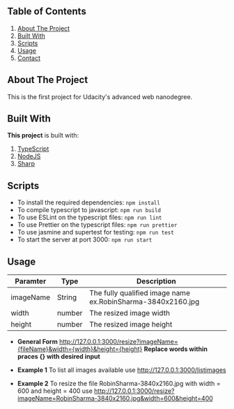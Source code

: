 ## Table of Contents
 1. [About The Project](#about)
 2. [Built With](#built-with)
 3. [Scripts](#scripts)
 4. [Usage](#usage)
 5. [Contact](#contact)

## About The Project<a id='about'></a>

This is the first project for Udacity's advanced web nanodegree.

## Built With<a id='built-with'>

**This project** is built with:
  1. <a href="https://www.typescriptlang.org/">TypeScript</a>
  2. <a href="https://nodejs.org/en/">NodeJS</a>
  3. <a href="https://sharp.pixelplumbing.com/">Sharp</a>
  
  ## Scripts<a id='scripts'>
  - To install the required dependencies: `npm install`
  - To compile typescript to javascript: `npm run build`
  - To use ESLint on the typescript files: `npm run lint`
  - To use Prettier on the typescript files: `npm run prettier`  
  - To use jasmine and supertest for testing: `npm run test`
  - To start the server at port 3000: `npm run start`
  
## Usage<a id='usage'>
|Paramter|Type|Description|
|-----|-----|----------|
|imageName|String|The fully qualified image name ex.RobinSharma-3840x2160.jpg| 
|width|number|The resized image width|
|height|number|The resized image height|
  - **General Form** http://127.0.0.1:3000/resize?imageName={fileName}&width={width}&height={height}  **Replace words within praces {} with desired input**
  
  
  - **Example 1** To list all images available use http://127.0.0.1:3000/listimages
  - **Example 2** To resize the file RobinSharma-3840x2160.jpg with width = 600 and height = 400 use http://127.0.0.1:3000/resize?imageName=RobinSharma-3840x2160.jpg&width=600&height=400
